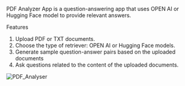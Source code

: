 PDF Analyzer App is a question-answering app that uses OPEN AI or Hugging Face model to provide relevant answers.

Features

1. Upload PDF or TXT documents.
2. Choose the type of retriever: OPEN AI or Hugging Face models.
3. Generate sample question-answer pairs based on the uploaded documents
4. Ask questions related to the content of the uploaded documents.

![PDF_Analyser](https://github.com/abhirbhandary/my-project/assets/123348366/af6e997d-49ca-43b9-bb85-31b29b6f9148)
